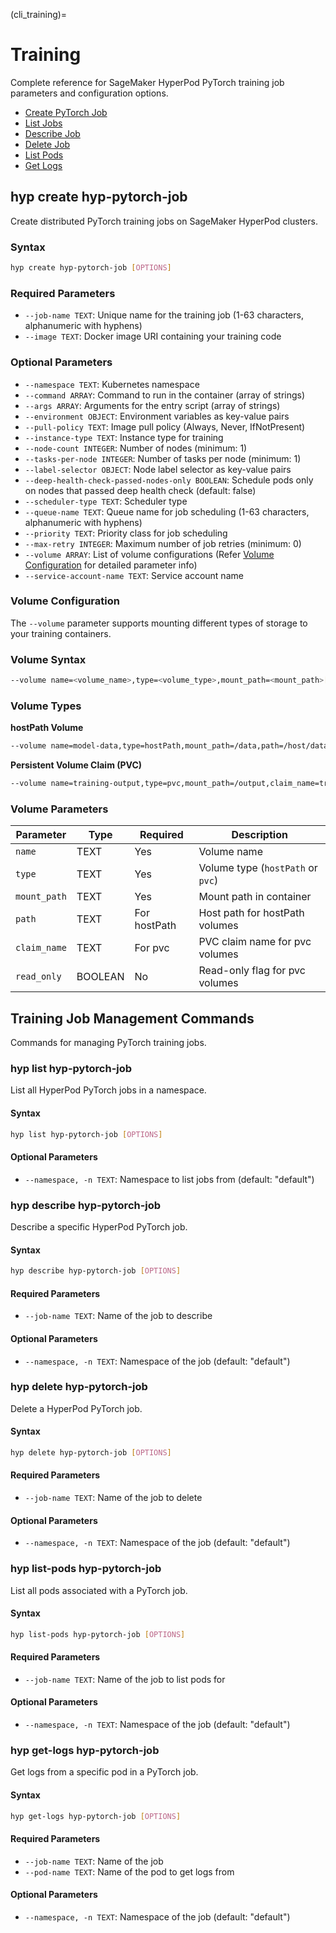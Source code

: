 (cli_training)=


# Training

Complete reference for SageMaker HyperPod PyTorch training job parameters and configuration options.

* [Create PyTorch Job](#hyp-create-hyp-pytorch-job)
* [List Jobs](#hyp-list-hyp-pytorch-job)
* [Describe Job](#hyp-describe-hyp-pytorch-job)
* [Delete Job](#hyp-delete-hyp-pytorch-job)
* [List Pods](#hyp-list-pods-hyp-pytorch-job)
* [Get Logs](#hyp-get-logs-hyp-pytorch-job)


## hyp create hyp-pytorch-job

Create distributed PyTorch training jobs on SageMaker HyperPod clusters.

### Syntax

```bash
hyp create hyp-pytorch-job [OPTIONS]
```

### Required Parameters

- `--job-name TEXT`: Unique name for the training job (1-63 characters, alphanumeric with hyphens)
- `--image TEXT`: Docker image URI containing your training code

### Optional Parameters

- `--namespace TEXT`: Kubernetes namespace
- `--command ARRAY`: Command to run in the container (array of strings)
- `--args ARRAY`: Arguments for the entry script (array of strings)
- `--environment OBJECT`: Environment variables as key-value pairs
- `--pull-policy TEXT`: Image pull policy (Always, Never, IfNotPresent)
- `--instance-type TEXT`: Instance type for training
- `--node-count INTEGER`: Number of nodes (minimum: 1)
- `--tasks-per-node INTEGER`: Number of tasks per node (minimum: 1)
- `--label-selector OBJECT`: Node label selector as key-value pairs
- `--deep-health-check-passed-nodes-only BOOLEAN`: Schedule pods only on nodes that passed deep health check (default: false)
- `--scheduler-type TEXT`: Scheduler type
- `--queue-name TEXT`: Queue name for job scheduling (1-63 characters, alphanumeric with hyphens)
- `--priority TEXT`: Priority class for job scheduling
- `--max-retry INTEGER`: Maximum number of job retries (minimum: 0)
- `--volume ARRAY`: List of volume configurations (Refer [Volume Configuration](#volume-configuration) for detailed parameter info)
- `--service-account-name TEXT`: Service account name

### Volume Configuration

The `--volume` parameter supports mounting different types of storage to your training containers.

### Volume Syntax

```bash
--volume name=<volume_name>,type=<volume_type>,mount_path=<mount_path>[,additional_options]
```

### Volume Types

**hostPath Volume**
```bash
--volume name=model-data,type=hostPath,mount_path=/data,path=/host/data
```

**Persistent Volume Claim (PVC)**
```bash
--volume name=training-output,type=pvc,mount_path=/output,claim_name=training-pvc,read_only=false
```

### Volume Parameters

| Parameter | Type | Required | Description |
|-----------|------|----------|-------------|
| `name` | TEXT | Yes | Volume name |
| `type` | TEXT | Yes | Volume type (`hostPath` or `pvc`) |
| `mount_path` | TEXT | Yes | Mount path in container |
| `path` | TEXT | For hostPath | Host path for hostPath volumes |
| `claim_name` | TEXT | For pvc | PVC claim name for pvc volumes |
| `read_only` | BOOLEAN | No | Read-only flag for pvc volumes |

## Training Job Management Commands

Commands for managing PyTorch training jobs.

### hyp list hyp-pytorch-job

List all HyperPod PyTorch jobs in a namespace.

#### Syntax

```bash
hyp list hyp-pytorch-job [OPTIONS]
```

#### Optional Parameters

- `--namespace, -n TEXT`: Namespace to list jobs from (default: "default")

### hyp describe hyp-pytorch-job

Describe a specific HyperPod PyTorch job.

#### Syntax

```bash
hyp describe hyp-pytorch-job [OPTIONS]
```

#### Required Parameters

- `--job-name TEXT`: Name of the job to describe

#### Optional Parameters

- `--namespace, -n TEXT`: Namespace of the job (default: "default")

### hyp delete hyp-pytorch-job

Delete a HyperPod PyTorch job.

#### Syntax

```bash
hyp delete hyp-pytorch-job [OPTIONS]
```

#### Required Parameters

- `--job-name TEXT`: Name of the job to delete

#### Optional Parameters

- `--namespace, -n TEXT`: Namespace of the job (default: "default")

### hyp list-pods hyp-pytorch-job

List all pods associated with a PyTorch job.

#### Syntax

```bash
hyp list-pods hyp-pytorch-job [OPTIONS]
```

#### Required Parameters

- `--job-name TEXT`: Name of the job to list pods for

#### Optional Parameters

- `--namespace, -n TEXT`: Namespace of the job (default: "default")

### hyp get-logs hyp-pytorch-job

Get logs from a specific pod in a PyTorch job.

#### Syntax

```bash
hyp get-logs hyp-pytorch-job [OPTIONS]
```

#### Required Parameters

- `--job-name TEXT`: Name of the job
- `--pod-name TEXT`: Name of the pod to get logs from

#### Optional Parameters

- `--namespace, -n TEXT`: Namespace of the job (default: "default")
